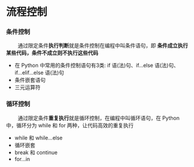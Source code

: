 # 流程控制
### 条件控制 
&emsp;&emsp; 通过限定条件**执行判断**就是条件控制在编程中叫条件语句，即 **条件成立执行某些代码，条件不成立则不执行这些代码**
*  在 Python 中常用的条件控制语句有3类: if 语(法)句、if...else 语(法)句、if...elif...else 语(法)句
*  条件嵌套语句
*  三元运算符

### 循环控制
&emsp;&emsp; 通过限定条件**重复执行**就是循环控制，在编程中叫循环语句，在 Python 中，循环分为 while 和 for 两种，让代码高效的重复执行
*  while 和 while...else
*  循环嵌套
*  break 和 continue
*  for...in





